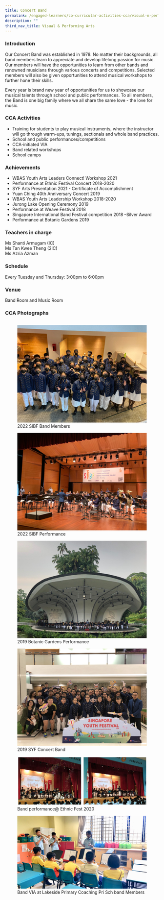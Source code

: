 ```yaml
---
title: Concert Band
permalink: /engaged-learners/co-curricular-activities-cca/visual-n-performing-arts/concert-band/
description: ""
third_nav_title: Visual & Performing Arts
---
```

### Introduction

Our Concert Band was established in 1978. No matter their backgrounds, all band members learn to appreciate and develop lifelong passion for music. Our members will have the opportunities to learn from other bands and renowned musicians through various concerts and competitions. Selected members will also be given opportunities to attend musical workshops to further hone their skills.

Every year is brand new year of opportunities for us to showcase our musical talents through school and public performances. To all members, the Band is one big family where we all share the same love - the love for music.

### CCA Activities

*   Training for students to play musical instruments, where the instructor will go through warm-ups, tunings, sectionals and whole band practices.
*   School and public performances/competitions
*   CCA-initiated VIA
*   Band related workshops
*   School camps

### Achievements

*   WBAS Youth Arts Leaders Connect! Workshop 2021
*   Performance at Ethnic Festival Concert 2018-2020
*   SYF Arts Presentation 2021 - Certificate of Accomplishment
*   Yuan Ching 40th Anniversary Concert 2019
*   WBAS Youth Arts Leadership Workshop 2018-2020
*   Jurong Lake Opening Ceremony 2019
*   Performance at Weave Festival 2018
*   Singapore International Band Festival competition 2018 –Silver Award
*   Performance at Botanic Gardens 2019

### Teachers in charge

Ms Shanti Armugam (IC) <br>
Ms Tan Kwee Theng (2IC) <br>
Ms Azria Azman

### Schedule

Every Tuesday and Thursday: 3:00pm to 6:00pm

### Venue

Band Room and Music Room

### CCA Photographs

| | | |
| -------- | -------- | -------- |


<figure>  
<img src="/images/2022%20SIBF%20Band%20Members.jpeg">  
<figcaption> 2022 SIBF Band Members </figcaption>  
</figure>

<figure>  
<img src="/images/2022%20SIBF%20Performance.jpeg">  
<figcaption> 2022 SIBF Performance </figcaption>  
</figure>

<figure>  
<img src="/images/2019%20Botanic%20Gardens%20Performance.jpg">  
<figcaption> 2019 Botanic Gardens Performance </figcaption>  
</figure>

<figure>  
<img src="/images/2019%20SYF_Concert%20Band.jpg">  
<figcaption> 2019 SYF Concert Band </figcaption>  
</figure>

<figure>  
<img src="/images/Band.jpg">  
<figcaption> Band performance@ Ethnic Fest 2020 </figcaption>  
</figure>

<figure>  
<img src="/images/Band%20VIA%20at%20Lakside%20Primary_Coaching%20Pri%20Sch%20band%20Members.jpg">  
<figcaption> Band VIA at Lakeside Primary Coaching Pri Sch band Members </figcaption>  
</figure>